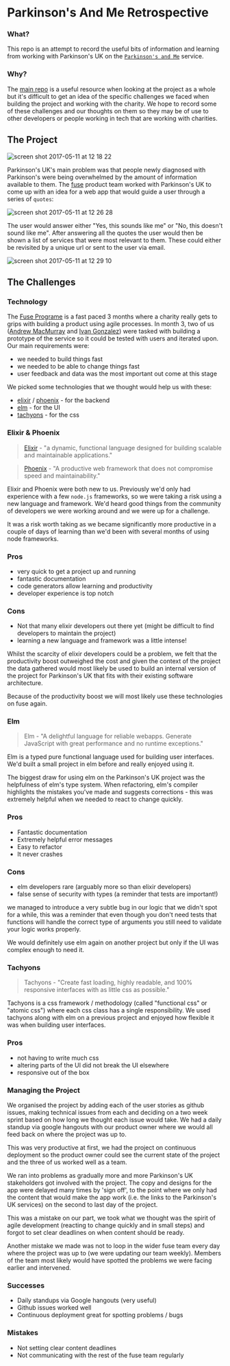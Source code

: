 # Parkinson's And Me Retrospective

### What?

This repo is an attempt to record the useful bits of information and learning from working with Parkinson's UK on the [`Parkinson's and Me`](https://github.com/cast-fuse/parkinsons-and-me) service.

### Why?

The [main repo](https://github.com/cast-fuse/parkinsons-and-me) is a useful resource when looking at the project as a whole but it's difficult to get an idea of the specific challenges we faced when building the project and working with the charity. We hope to record some of these challenges and our thoughts on them so they may be of use to other developers or people working in tech that are working with charities.


## The Project

![screen shot 2017-05-11 at 12 18 22](https://cloud.githubusercontent.com/assets/14013616/25946647/0526af6c-3644-11e7-96b4-ba6b44cea79d.png)

Parkinson's UK's main problem was that people newly diagnosed with Parkinson's were being overwhelmed by the amount of information available to them. The [fuse](http://www.wearecast.org.uk/fuse) product team worked with Parkinson's UK to come up with an idea for a web app that would guide a user through a series of `quotes`:

![screen shot 2017-05-11 at 12 26 28](https://cloud.githubusercontent.com/assets/14013616/25946935/1d72e602-3645-11e7-888a-2b411c1a2cdf.png)

The user would answer either "Yes, this sounds like me" or "No, this doesn't sound like me". After answering all the quotes the user would then be shown a list of services that were most relevant to them. These could either be revisited by a unique url or sent to the user via email.

![screen shot 2017-05-11 at 12 29 10](https://cloud.githubusercontent.com/assets/14013616/25947008/7b18f3e6-3645-11e7-99b5-0b999ecf4572.png)


## The Challenges

### Technology

The [Fuse Programe](http://www.wearecast.org.uk/fuse) is a fast paced 3 months where a charity really gets to grips with building a product using agile processes. In month 3, two of us ([Andrew MacMurray](https://github.com/andrewMacmurray) and [Ivan Gonzalez](https://github.com/ivanmauricio)) were tasked with building a prototype of the service so it could be tested with users and iterated upon. Our main requirements were:

+ we needed to build things fast
+ we needed to be able to change things fast
+ user feedback and data was the most important out come at this stage

We picked some technologies that we thought would help us with these:

+ [elixir](https://elixir-lang.org/) / [phoenix](http://phoenixframework.org/) - for the backend
+ [elm](elm-lang.org) - for the UI
+ [tachyons](http://tachyons.io/) - for the css


### Elixir & Phoenix

> [Elixir](https://elixir-lang.org/) - "a dynamic, functional language designed for building scalable and maintainable applications."

> [Phoenix](http://phoenixframework.org/) - "A productive web framework that
does not compromise speed and maintainability."

Elixir and Phoenix were both new to us. Previously we'd only had experience with a few `node.js` frameworks, so we were taking a risk using a new language and framework. We'd heard good things from the community of developers we were working around and we were up for a challenge.

It was a risk worth taking as we became significantly more productive in a couple of days of learning than we'd been with several months of using node frameworks.

### Pros

+ very quick to get a project up and running
+ fantastic documentation
+ code generators allow learning and productivity
+ developer experience is top notch

### Cons

+ Not that many elixir developers out there yet (might be difficult to find developers to maintain the project)
+ learning a new language and framework was a little intense!

Whilst the scarcity of elixir developers could be a problem, we felt that the productivity boost outweighed the cost and given the context of the project the data gathered would most likely be used to build an internal version of the project for Parkinson's UK that fits with their existing software architecture.

Because of the productivity boost we will most likely use these technologies on fuse again.

### Elm

> Elm - "A delightful language for reliable webapps.
Generate JavaScript with great performance and no runtime exceptions."

Elm is a typed pure functional language used for building user interfaces. We'd built a small project in elm before and really enjoyed using it.

The biggest draw for using elm on the Parkinson's UK project was the helpfulness of elm's type system. When refactoring, elm's compiler highlights the mistakes you've made and suggests corrections - this was extremely helpful when we needed to react to change quickly.

### Pros

+ Fantastic documentation
+ Extremely helpful error messages
+ Easy to refactor
+ It never crashes

### Cons

+ elm developers rare (arguably more so than elixir developers)
+ false sense of security with types (a reminder that tests are important!)

we managed to introduce a very subtle bug in our logic that we didn't spot for a while, this was a reminder that even though you don't need tests that functions will handle the correct type of arguments you still need to validate your logic works properly.

We would definitely use elm again on another project but only if the UI was complex enough to need it.

### Tachyons

> Tachyons - "Create fast loading, highly readable, and 100% responsive interfaces with as little css as possible."

Tachyons is a css framework / methodology (called "functional css" or "atomic css") where each css class has a single responsibility. We used tachyons along with elm on a previous project and enjoyed how flexible it was when building user interfaces.

### Pros

+ not having to write much css
+ altering parts of the UI did not break the UI elsewhere
+ responsive out of the box

### Managing the Project

We organised the project by adding each of the user stories as github issues, making technical issues from each and deciding on a two week sprint based on how long we thought each issue would take. We had a daily standup via google hangouts with our product owner where we would all feed back on where the project was up to.

This was very productive at first, we had the project on continuous deployment so the product owner could see the current state of the project and the three of us worked well as a team.

We ran into problems as gradually more and more Parkinson's UK stakeholders got involved with the project. The copy and designs for the app were delayed many times by 'sign off', to the point where we only had the content that would make the app work (i.e. the links to the Parkinson's UK services) on the second to last day of the project.

This was a mistake on our part, we took what we thought was the spirit of agile development (reacting to change quickly and in small steps) and forgot to set clear deadlines on when content should be ready.

Another mistake we made was not to loop in the wider fuse team every day where the project was up to (we were updating our team weekly). Members of the team most likely would have spotted the problems we were facing earlier and intervened.

### Successes

+ Daily standups via Google hangouts (very useful)
+ Github issues worked well
+ Continuous deployment great for spotting problems / bugs

### Mistakes

+ Not setting clear content deadlines
+ Not communicating with the rest of the fuse team regularly
